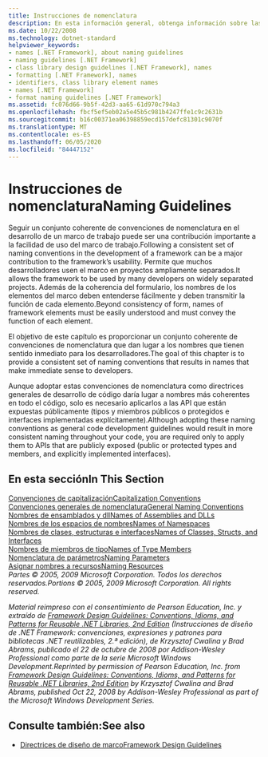 ```yaml
---
title: Instrucciones de nomenclatura
description: En esta información general, obtenga información sobre las convenciones de nomenclatura que se usan en el desarrollo de .NET Framework. Vaya a artículos que cubran las mayúsculas y minúsculas, nombres generales y otras directrices.
ms.date: 10/22/2008
ms.technology: dotnet-standard
helpviewer_keywords:
- names [.NET Framework], about naming guidelines
- naming guidelines [.NET Framework]
- class library design guidelines [.NET Framework], names
- formatting [.NET Framework], names
- identifiers, class library element names
- names [.NET Framework]
- format naming guidelines [.NET Framework]
ms.assetid: fc076d66-9b5f-42d3-aa65-61d970c794a3
ms.openlocfilehash: fbcf5ef5eb02a5e45b5c981b4247ffe1c9c2631b
ms.sourcegitcommit: b16c00371ea06398859ecd157defc81301c9070f
ms.translationtype: MT
ms.contentlocale: es-ES
ms.lasthandoff: 06/05/2020
ms.locfileid: "84447152"
---
```

# <a name="naming-guidelines"></a><span data-ttu-id="738df-104">Instrucciones de nomenclatura</span><span class="sxs-lookup"><span data-stu-id="738df-104">Naming Guidelines</span></span>
<span data-ttu-id="738df-105">Seguir un conjunto coherente de convenciones de nomenclatura en el desarrollo de un marco de trabajo puede ser una contribución importante a la facilidad de uso del marco de trabajo.</span><span class="sxs-lookup"><span data-stu-id="738df-105">Following a consistent set of naming conventions in the development of a framework can be a major contribution to the framework’s usability.</span></span> <span data-ttu-id="738df-106">Permite que muchos desarrolladores usen el marco en proyectos ampliamente separados.</span><span class="sxs-lookup"><span data-stu-id="738df-106">It allows the framework to be used by many developers on widely separated projects.</span></span> <span data-ttu-id="738df-107">Además de la coherencia del formulario, los nombres de los elementos del marco deben entenderse fácilmente y deben transmitir la función de cada elemento.</span><span class="sxs-lookup"><span data-stu-id="738df-107">Beyond consistency of form, names of framework elements must be easily understood and must convey the function of each element.</span></span>  
  
 <span data-ttu-id="738df-108">El objetivo de este capítulo es proporcionar un conjunto coherente de convenciones de nomenclatura que dan lugar a los nombres que tienen sentido inmediato para los desarrolladores.</span><span class="sxs-lookup"><span data-stu-id="738df-108">The goal of this chapter is to provide a consistent set of naming conventions that results in names that make immediate sense to developers.</span></span>  
  
 <span data-ttu-id="738df-109">Aunque adoptar estas convenciones de nomenclatura como directrices generales de desarrollo de código daría lugar a nombres más coherentes en todo el código, solo es necesario aplicarlos a las API que están expuestas públicamente (tipos y miembros públicos o protegidos e interfaces implementadas explícitamente).</span><span class="sxs-lookup"><span data-stu-id="738df-109">Although adopting these naming conventions as general code development guidelines would result in more consistent naming throughout your code, you are required only to apply them to APIs that are publicly exposed (public or protected types and members, and explicitly implemented interfaces).</span></span>  
  
## <a name="in-this-section"></a><span data-ttu-id="738df-110">En esta sección</span><span class="sxs-lookup"><span data-stu-id="738df-110">In This Section</span></span>  
 [<span data-ttu-id="738df-111">Convenciones de capitalización</span><span class="sxs-lookup"><span data-stu-id="738df-111">Capitalization Conventions</span></span>](capitalization-conventions.md)  
 [<span data-ttu-id="738df-112">Convenciones generales de nomenclatura</span><span class="sxs-lookup"><span data-stu-id="738df-112">General Naming Conventions</span></span>](general-naming-conventions.md)  
 [<span data-ttu-id="738df-113">Nombres de ensamblados y dll</span><span class="sxs-lookup"><span data-stu-id="738df-113">Names of Assemblies and DLLs</span></span>](names-of-assemblies-and-dlls.md)  
 [<span data-ttu-id="738df-114">Nombres de los espacios de nombres</span><span class="sxs-lookup"><span data-stu-id="738df-114">Names of Namespaces</span></span>](names-of-namespaces.md)  
 [<span data-ttu-id="738df-115">Nombres de clases, estructuras e interfaces</span><span class="sxs-lookup"><span data-stu-id="738df-115">Names of Classes, Structs, and Interfaces</span></span>](names-of-classes-structs-and-interfaces.md)  
 [<span data-ttu-id="738df-116">Nombres de miembros de tipo</span><span class="sxs-lookup"><span data-stu-id="738df-116">Names of Type Members</span></span>](names-of-type-members.md)  
 [<span data-ttu-id="738df-117">Nomenclatura de parámetros</span><span class="sxs-lookup"><span data-stu-id="738df-117">Naming Parameters</span></span>](naming-parameters.md)  
 [<span data-ttu-id="738df-118">Asignar nombres a recursos</span><span class="sxs-lookup"><span data-stu-id="738df-118">Naming Resources</span></span>](naming-resources.md)  
 <span data-ttu-id="738df-119">*Partes © 2005, 2009 Microsoft Corporation. Todos los derechos reservados.*</span><span class="sxs-lookup"><span data-stu-id="738df-119">*Portions © 2005, 2009 Microsoft Corporation. All rights reserved.*</span></span>  
  
 <span data-ttu-id="738df-120">*Material reimpreso con el consentimiento de Pearson Education, Inc. y extraído de [Framework Design Guidelines: Conventions, Idioms, and Patterns for Reusable .NET Libraries, 2nd Edition](https://www.informit.com/store/framework-design-guidelines-conventions-idioms-and-9780321545619) (Instrucciones de diseño de .NET Framework: convenciones, expresiones y patrones para bibliotecas .NET reutilizables, 2.ª edición), de Krzysztof Cwalina y Brad Abrams, publicado el 22 de octubre de 2008 por Addison-Wesley Professional como parte de la serie Microsoft Windows Development.*</span><span class="sxs-lookup"><span data-stu-id="738df-120">*Reprinted by permission of Pearson Education, Inc. from [Framework Design Guidelines: Conventions, Idioms, and Patterns for Reusable .NET Libraries, 2nd Edition](https://www.informit.com/store/framework-design-guidelines-conventions-idioms-and-9780321545619) by Krzysztof Cwalina and Brad Abrams, published Oct 22, 2008 by Addison-Wesley Professional as part of the Microsoft Windows Development Series.*</span></span>  
  
## <a name="see-also"></a><span data-ttu-id="738df-121">Consulte también:</span><span class="sxs-lookup"><span data-stu-id="738df-121">See also</span></span>

- [<span data-ttu-id="738df-122">Directrices de diseño de marco</span><span class="sxs-lookup"><span data-stu-id="738df-122">Framework Design Guidelines</span></span>](index.md)
